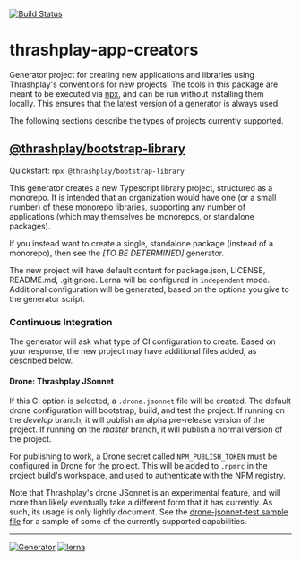[![Build Status](https://drone.thrashplay.com/api/badges/thrashplay/thrashplay-app-creators/status.svg)](https://drone.thrashplay.com/thrashplay/thrashplay-app-creators) 

# thrashplay-app-creators
Generator project for creating new applications and libraries using Thrashplay's 
conventions for new projects. The tools in this package are meant to be executed 
via [npx](https://blog.npmjs.org/post/162869356040/introducing-npx-an-npm-package-runner), 
and can be run without installing them locally. This ensures that the latest 
version of a generator is always used.

The following sections describe the types of projects currently supported.

## [@thrashplay/bootstrap-library](https://github.com/thrashplay/thrashplay-app-creators/tree/master/packages/@thrashplay/bootstrap-library)

Quickstart: `npx @thrashplay/bootstrap-library`

This generator creates a new Typescript library project, structured as a 
monorepo. It is intended that an organization would have one (or a small number) 
of these monorepo libraries, supporting any number of applications (which may 
themselves be monorepos, or standalone packages).

If you instead want to create a single, standalone package (instead of a 
monorepo), then see the _[TO BE DETERMINED]_ generator.

The new project will have default content for package.json, LICENSE, README.md, 
.gitignore. Lerna will be configured in `independent` mode. Additional 
configuration will be generated, based on the options you give to the generator 
script.

### Continuous Integration
The generator will ask what type of CI configuration to create. Based on your 
response, the new project may have additional files added, as described below.

#### Drone: Thrashplay JSonnet
If this CI option is selected, a `.drone.jsonnet` file will be created. The 
default drone configuration will bootstrap, build, and test the project. If 
running on the _develop_ branch, it will publish an alpha pre-release version of 
the project. If running on the _master_ branch, it will publish a normal version 
of the project. 

For publishing to work, a Drone secret called `NPM_PUBLISH_TOKEN` must be 
configured in Drone for the project. This will be added to `.npmrc` in the 
project build's workspace, and used to authenticate with the NPM registry.

Note that Thrashplay's drone JSonnet is an experimental feature, and will 
more than likely eventually take a different form that it has currently. As 
such, its usage is only lightly document. See the
[drone-jsonnet-test sample file](https://raw.githubusercontent.com/skleinjung/drone-jsonnet-test/master/.drone.jsonnet)
for a sample of some of the currently supported capabilities.


---
[![Generator](https://img.shields.io/badge/Generator-thrashplay--app--creators-blue)](https://github.com/thrashplay/thrashplay-app-creators)
[![lerna](https://img.shields.io/badge/maintained%20with-lerna-cc00ff.svg)](https://lerna.js.org/)